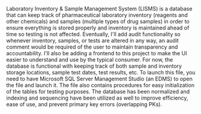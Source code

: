 Laboratory Inventory & Sample Management System (LISMS) is a database that can keep track of pharmaceutical laboratory inventory (reagents and other chemicals) and samples (multiple types of drug samples) in order to ensure everything is stored properly and inventory is maintained ahead of time so testing is not affected. Eventually, I'll add audit functionality so whenever inventory, samples, or tests are altered in any way, an audit comment would be required of the user to maintain transparency and accountability. I'll also be adding a frontend to this project to make the UI easier to understand and use by the typical consumer. For now, the database is functional with keeping track of both sample and inventory storage locations, sample test dates, test results, etc. To launch this file, you need to have Microsoft SQL Server Management Studio (an EDMS) to open the file and launch it. The file also contains procedures for easy initialization of the tables for testing purposes. The database has been normalized and indexing and sequencing have been utilized as well to improve efficiency, ease of use, and prevent primary key errors (overlapping PKs).
